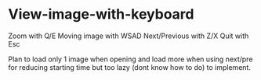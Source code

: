 # View-image-with-keyboard

Zoom with Q/E
Moving image with WSAD
Next/Previous with Z/X
Quit with Esc

Plan to load only 1 image when opening and load more when using next/pre for reducing starting time but too lazy (dont know how to do) to implement.
